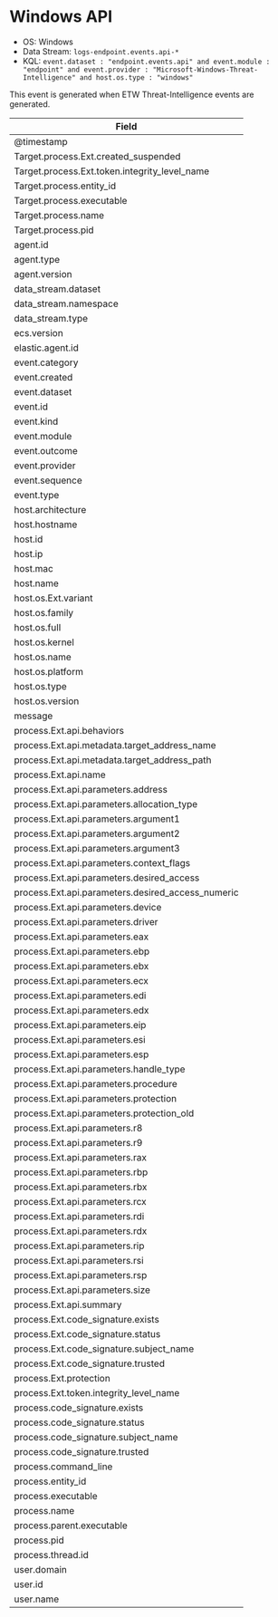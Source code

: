 # Windows API

- OS: Windows
- Data Stream: `logs-endpoint.events.api-*`
- KQL: `event.dataset : "endpoint.events.api" and event.module : "endpoint" and event.provider : "Microsoft-Windows-Threat-Intelligence" and host.os.type : "windows"`

This event is generated when ETW Threat-Intelligence events are generated.

| Field |
|---|
| @timestamp |
| Target.process.Ext.created_suspended |
| Target.process.Ext.token.integrity_level_name |
| Target.process.entity_id |
| Target.process.executable |
| Target.process.name |
| Target.process.pid |
| agent.id |
| agent.type |
| agent.version |
| data_stream.dataset |
| data_stream.namespace |
| data_stream.type |
| ecs.version |
| elastic.agent.id |
| event.category |
| event.created |
| event.dataset |
| event.id |
| event.kind |
| event.module |
| event.outcome |
| event.provider |
| event.sequence |
| event.type |
| host.architecture |
| host.hostname |
| host.id |
| host.ip |
| host.mac |
| host.name |
| host.os.Ext.variant |
| host.os.family |
| host.os.full |
| host.os.kernel |
| host.os.name |
| host.os.platform |
| host.os.type |
| host.os.version |
| message |
| process.Ext.api.behaviors |
| process.Ext.api.metadata.target_address_name |
| process.Ext.api.metadata.target_address_path |
| process.Ext.api.name |
| process.Ext.api.parameters.address |
| process.Ext.api.parameters.allocation_type |
| process.Ext.api.parameters.argument1 |
| process.Ext.api.parameters.argument2 |
| process.Ext.api.parameters.argument3 |
| process.Ext.api.parameters.context_flags |
| process.Ext.api.parameters.desired_access |
| process.Ext.api.parameters.desired_access_numeric |
| process.Ext.api.parameters.device |
| process.Ext.api.parameters.driver |
| process.Ext.api.parameters.eax |
| process.Ext.api.parameters.ebp |
| process.Ext.api.parameters.ebx |
| process.Ext.api.parameters.ecx |
| process.Ext.api.parameters.edi |
| process.Ext.api.parameters.edx |
| process.Ext.api.parameters.eip |
| process.Ext.api.parameters.esi |
| process.Ext.api.parameters.esp |
| process.Ext.api.parameters.handle_type |
| process.Ext.api.parameters.procedure |
| process.Ext.api.parameters.protection |
| process.Ext.api.parameters.protection_old |
| process.Ext.api.parameters.r8 |
| process.Ext.api.parameters.r9 |
| process.Ext.api.parameters.rax |
| process.Ext.api.parameters.rbp |
| process.Ext.api.parameters.rbx |
| process.Ext.api.parameters.rcx |
| process.Ext.api.parameters.rdi |
| process.Ext.api.parameters.rdx |
| process.Ext.api.parameters.rip |
| process.Ext.api.parameters.rsi |
| process.Ext.api.parameters.rsp |
| process.Ext.api.parameters.size |
| process.Ext.api.summary |
| process.Ext.code_signature.exists |
| process.Ext.code_signature.status |
| process.Ext.code_signature.subject_name |
| process.Ext.code_signature.trusted |
| process.Ext.protection |
| process.Ext.token.integrity_level_name |
| process.code_signature.exists |
| process.code_signature.status |
| process.code_signature.subject_name |
| process.code_signature.trusted |
| process.command_line |
| process.entity_id |
| process.executable |
| process.name |
| process.parent.executable |
| process.pid |
| process.thread.id |
| user.domain |
| user.id |
| user.name |

